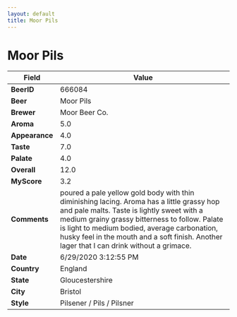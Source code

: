 ```yaml
---
layout: default
title: Moor Pils
---
```


# Moor Pils

| Field         | Value     |
|---------------|-----------|
| **BeerID** | 666084 |
| **Beer** | Moor Pils |
| **Brewer** | Moor Beer Co. |
| **Aroma** | 5.0 |
| **Appearance** | 4.0 |
| **Taste** | 7.0 |
| **Palate** | 4.0 |
| **Overall** | 12.0 |
| **MyScore** | 3.2 |
| **Comments** | poured a pale yellow gold body with thin diminishing lacing. Aroma has a little grassy hop and pale malts. Taste is lightly sweet with a medium grainy grassy bitterness to follow. Palate is light to medium bodied, average carbonation, husky feel in the mouth and a soft finish. Another lager that I can drink without a grimace. |
| **Date** | 6/29/2020 3:12:55 PM |
| **Country** | England |
| **State** | Gloucestershire |
| **City** | Bristol |
| **Style** | Pilsener / Pils / Pilsner |
